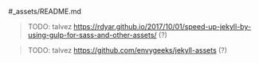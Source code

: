 #_assets/README.md

> TODO: talvez https://rdyar.github.io/2017/10/01/speed-up-jekyll-by-using-gulp-for-sass-and-other-assets/ (?)

> TODO: talvez https://github.com/envygeeks/jekyll-assets (?)
